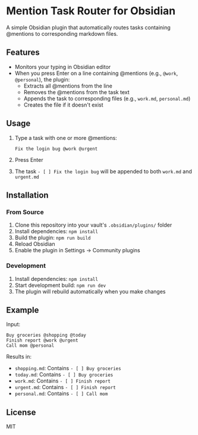 # Mention Task Router for Obsidian

A simple Obsidian plugin that automatically routes tasks containing @mentions to corresponding markdown files.

## Features

- Monitors your typing in Obsidian editor
- When you press Enter on a line containing @mentions (e.g., `@work`, `@personal`), the plugin:
  - Extracts all @mentions from the line
  - Removes the @mentions from the task text
  - Appends the task to corresponding files (e.g., `work.md`, `personal.md`)
  - Creates the file if it doesn't exist

## Usage

1. Type a task with one or more @mentions:
   ```
   Fix the login bug @work @urgent
   ```

2. Press Enter

3. The task `- [ ] Fix the login bug` will be appended to both `work.md` and `urgent.md`

## Installation

### From Source

1. Clone this repository into your vault's `.obsidian/plugins/` folder
2. Install dependencies: `npm install`
3. Build the plugin: `npm run build`
4. Reload Obsidian
5. Enable the plugin in Settings → Community plugins

### Development

1. Install dependencies: `npm install`
2. Start development build: `npm run dev`
3. The plugin will rebuild automatically when you make changes

## Example

Input:
```
Buy groceries @shopping @today
Finish report @work @urgent
Call mom @personal
```

Results in:
- `shopping.md`: Contains `- [ ] Buy groceries`
- `today.md`: Contains `- [ ] Buy groceries`
- `work.md`: Contains `- [ ] Finish report`
- `urgent.md`: Contains `- [ ] Finish report`
- `personal.md`: Contains `- [ ] Call mom`

## License

MIT
